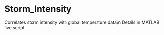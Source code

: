 # Storm_Intensity
Correlates storm intensity with global temperature data\n
Details in MATLAB live script
